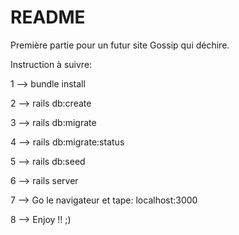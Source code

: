 # README

Première partie pour un futur site Gossip qui déchire.

Instruction à suivre:

1 --> bundle install

2 --> rails db:create

3 --> rails db:migrate

4 --> rails db:migrate:status

5 --> rails db:seed

6 --> rails server

7 --> Go le navigateur et tape: localhost:3000

8 --> Enjoy !! ;)
